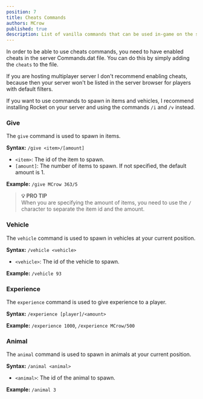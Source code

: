 ```yaml
---
position: 7
title: Cheats Commands
authors: MCrow
published: true
description: List of vanilla commands that can be used in-game on the server only if cheats are enabled on the server.
---
```


In order to be able to use cheats commands, you need to have enabled cheats in the server Commands.dat file. You can do this by simply adding the `cheats` to the file.

If you are hosting multiplayer server I don't recommend enabling cheats, because then your server won't be listed in the server browser for players with default filters.  

If you want to use commands to spawn in items and vehicles, I recommend installing Rocket on your server and using the commands `/i` and `/v` instead.

### Give
The `give` command is used to spawn in items.

**Syntax:** `/give <item>/[amount]`
- `<item>`: The id of the item to spawn.
- `[amount]`: The number of items to spawn. If not specified, the default amount is 1.

**Example:** `/give MCrow 363/5`

> **💡 PRO TIP**  
> When you are specifying the amount of items, you need to use the `/` character to separate the item id and the amount.


### Vehicle
The `vehicle` command is used to spawn in vehicles at your current position.

**Syntax:** `/vehicle <vehicle>`
- `<vehicle>`: The id of the vehicle to spawn.

**Example:** `/vehicle 93`

### Experience
The `experience` command is used to give experience to a player.

**Syntax:** `/experience [player]/<amount>`

**Example:** `/experience 1000`, `/experience MCrow/500`

### Animal
The `animal` command is used to spawn in animals at your current position.

**Syntax:** `/animal <animal>`
- `<animal>`: The id of the animal to spawn.

**Example:** `/animal 3`

